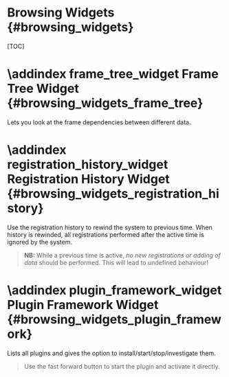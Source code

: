 Browsing Widgets {#browsing_widgets}
===========================================================

[TOC]

\addindex frame_tree_widget
Frame Tree Widget {#browsing_widgets_frame_tree}
===========================================================

Lets you look at the frame dependencies between different data.



\addindex registration_history_widget
Registration History Widget {#browsing_widgets_registration_history}
===========================================================

Use the registration history to rewind the system to previous time. When history is rewinded, 
all registrations performed after the active time is ignored by the system.

> **NB:** While a previous time is active, *no new registrations or adding of data* should be performed. 
> This will lead to undefined behaviour!



\addindex plugin_framework_widget
Plugin Framework Widget {#browsing_widgets_plugin_framework}
===========================================================

Lists all plugins and gives the option to install/start/stop/investigate them.
> Use the fast forward button to start the plugin and activate it directly.
